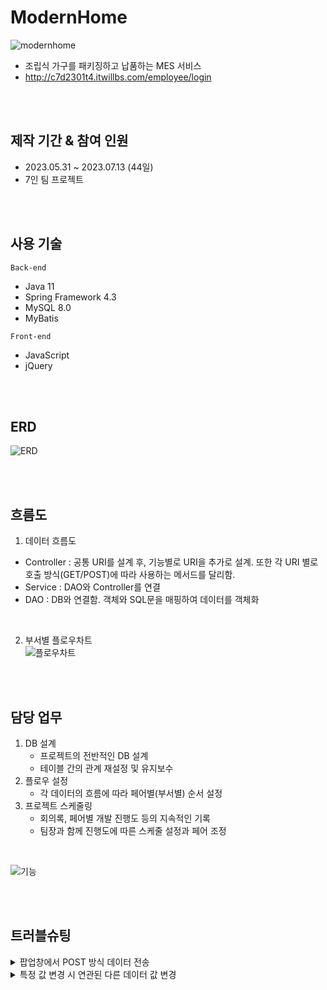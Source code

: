 # ModernHome
![modernhome](https://github.com/leesr94/ModernHome/assets/131628924/31e2a81d-4bd8-4925-9bf0-3b5f240366ea)
- 조립식 가구를 패키징하고 납품하는 MES 서비스
- http://c7d2301t4.itwillbs.com/employee/login

<br><br>

## 제작 기간 & 참여 인원
- 2023.05.31 ~ 2023.07.13 (44일)
- 7인 팀 프로젝트

<br><br>

## 사용 기술
```Back-end```
- Java 11
- Spring Framework 4.3
- MySQL 8.0
- MyBatis
 
```Front-end```
- JavaScript
- jQuery

<br><br>

## ERD
![ERD](https://github.com/leesr94/ModernHome/assets/131628924/7a50d67d-00b0-4315-b56d-fa129ff96b24)

<br><br>

## 흐름도
1. 데이터 흐름도
  - Controller : 공통 URI를 설계 후, 기능별로 URI을 추가로 설계. 또한 각 URI 별로 호출 방식(GET/POST)에 따라 사용하는 메서드를 달리함.
  - Service : DAO와 Controller를 연결
  - DAO : DB와 연결함. 객체와 SQL문을 매핑하여 데이터를 객체화
<br>

2. 부서별 플로우차트  
![플로우차트](https://github.com/leesr94/ModernHome/assets/131628924/4aca8e82-beb4-4d8a-8e1c-78605b8d9405)

<br><br>

## 담당 업무
1. DB 설계
    - 프로젝트의 전반적인 DB 설계
    - 테이블 간의 관계 재설정 및 유지보수
2. 플로우 설정
    - 각 데이터의 흐름에 따라 페어별(부서별) 순서 설정
3. 프로젝트 스케줄링
    - 회의록, 페어별 개발 진행도 등의 지속적인 기록
    - 팀장과 함께 진행도에 따른 스케줄 설정과 페어 조정
<br>

![기능](https://github.com/leesr94/ModernHome/assets/131628924/58f98d07-6928-4420-b779-b12d1596a9c6)

<br><br>

## 트러블슈팅
<details>
  <summary>팝업창에서 POST 방식 데이터 전송</summary>
  <div>
    • Ajax를 이용하여 form 데이터를 전송하여 처리
    
  		$.ajax({
  			url : "${contextPath}/production/instruct/add",
  			type : "POST",
  			data : formValue,
  			success : function() {
   				alert("작업지시서 작성이 완료되었습니다.");
   				opener.location.reload();
   				self.close();
  			},
  			error : function() {
  				alert("작업지시서 작성이 실패했습니다!");
  			}
  		});
    
  </div>
</details>

<details>
  <summary>특정 값 변경 시 연관된 다른 데이터 값 변경</summary>
  <div markdown="1">
    • mapper.xml에서 insert/update 구문에 selectKey를 사용하여 반영

    <update id="modifyInstrMrState" parameterType="WijoinVO">
      <selectKey keyProperty="work_state" resultType="WijoinVO" order="BEFORE">
        SELECT IF((SELECT count(work_id) FROM material_release WHERE work_id = #{work_id}) = (SELECT count(mr_state) FROM material_release WHERE work_id = #{work_id} AND mr_state = '출고완료'), '진행중', '대기') AS work_state
      </selectKey>
      UPDATE work_instr SET work_state = #{work_state} WHERE work_id = #{work_id}
	</update>
  </div>
</details>
